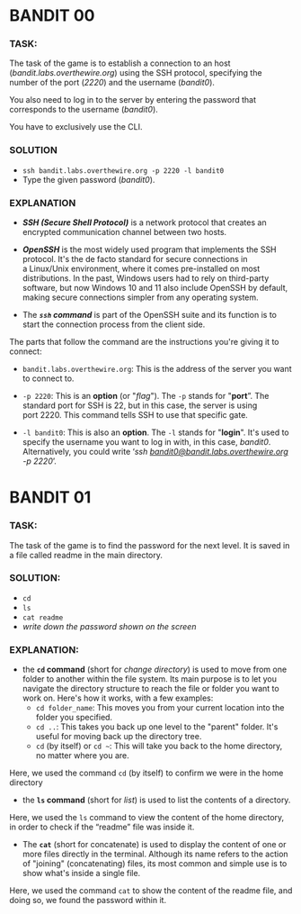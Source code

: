 # BANDIT 00

### TASK:
The task of the game is to establish a connection to an host (*bandit.labs.overthewire.org*) using the SSH protocol, specifying the number of the port (*2220*) and the username (*bandit0*).

You also need to log in to the server by entering the password that corresponds to the username (*bandit0*).

You have to exclusively use the CLI.

### SOLUTION
- ```ssh bandit.labs.overthewire.org -p 2220 -l bandit0```
- Type the given password (*bandit0*).

### EXPLANATION
- ***SSH (Secure Shell Protocol)*** is a network protocol that creates an encrypted communication channel between two hosts. 

- ***OpenSSH*** is the most widely used program that implements the SSH protocol. It's the de facto standard for secure connections in a Linux/Unix environment, where it comes pre-installed on most distributions. In the past, Windows users had to rely on third-party software, but now Windows 10 and 11 also include OpenSSH by default, making secure connections simpler from any operating system.

- The ***`ssh` command*** is part of the OpenSSH suite and its function is to start the connection process from the client side. 

The parts that follow the command are the instructions you're giving it to connect:
- `bandit.labs.overthewire.org`: This is the address of the server you want to connect to.

 - `-p 2220`: This is an **option** (or "*flag*"). 
The `-p` stands for "**port**”. The standard port for SSH is 22, but in this case, the server is using port 2220. This command tells SSH to use that specific gate.

- `-l bandit0`: This is also an **option**. The `-l` stands for "**login**".
It's used to specify the username you want to log in with, in this case, *bandit0*. Alternatively, you could write ‘*ssh 
bandit0@bandit.labs.overthewire.org -p 2220*’.



# BANDIT 01

### TASK:
The task of the game is to find the password for the next level. It is saved in a file called readme in the main directory. 

### SOLUTION:
- `cd`
- `ls`
- `cat readme`
- *write down the password shown on the screen*

### EXPLANATION:

- the **`cd` command** (short for *change directory*) is used to move from one folder to another within the file system. Its main purpose is to let you navigate the directory structure to reach the file or folder you want to work on. 
Here's how it works, with a few examples:
	- `cd folder_name`: This moves you from your current location into the folder you specified. 
	- `cd ..`: This takes you back up one level to the "parent" folder. It's useful for moving back up the directory tree.
	- `cd` (by itself) or `cd ~`: This will take you back to the home directory, no matter where you are. 

Here, we used the command `cd` (by itself) to confirm we were in the home directory

- the **`ls` command** (short for *list*) is used to list the contents of a directory.

Here, we used the `ls` command to view the content of the home directory, in order to check if the “readme” file  was inside it.

- The **`cat`** (short for concatenate) is used to display the content of one or more files directly in the terminal. Although its name refers to the action of "joining" (concatenating) files, its most common and simple use is to show what's inside a single file.

Here, we used the command `cat` to show the content of the readme file, and doing so, we found the password within it.

